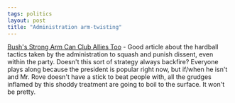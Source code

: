 ```yaml
---
tags: politics
layout: post
title: "Administration arm-twisting"
---
```




<a href="http://www.washingtonpost.com/wp-dyn/articles/A2713-2003Mar21.html">Bush's Strong Arm Can Club Allies Too</a> - Good article about the hardball tactics taken by the administration to squash and punish dissent, even within the party. Doesn't this sort of strategy always backfire? Everyone plays along because the president is popular right now, but if/when he isn't and Mr. Rove doesn't have a stick to beat people with, all the grudges inflamed by this shoddy treatment are going to boil to the surface. It won't be pretty.



